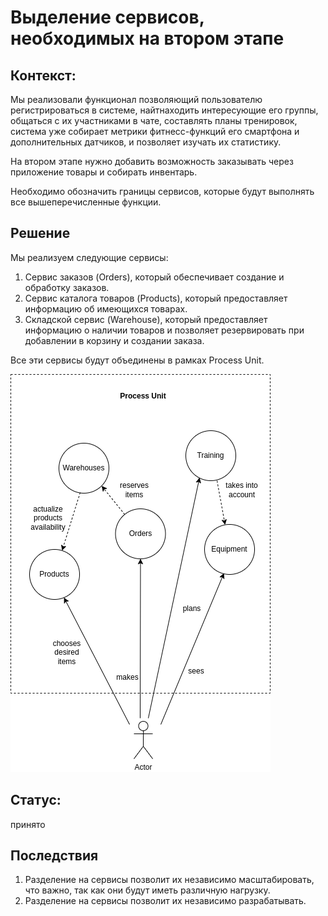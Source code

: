 # Выделение сервисов, необходимых на втором этапе

## Контекст:

Мы реализовали функционал позволяющий пользователю регистрироваться в системе, найтнаходить интересующие его группы, общаться с их участниками в чате, составлять планы тренировок, система уже собирает метрики фитнесс-функций его смартфона и дополнительных датчиков, и позволяет изучать их статистику.

На втором этапе нужно добавить возможность заказывать через приложение товары и собирать инвентарь.

Необходимо обозначить границы сервисов, которые будут выполнять все вышеперечисленные функции.

## Решение

Мы реализуем следующие сервисы:

1. Сервис заказов (Orders), который обеспечивает создание и обработку заказов.
2. Сервис каталога товаров (Products), который предоставляет информацию об имеющихся товарах.
3. Складской сервис (Warehouse), который предоставляет информацию о наличии товаров и позволяет резервировать при добавлении в корзину и создании заказа.

Все эти сервисы будут объединены в рамках Process Unit.

![Сервисы второго этапа](https://raw.githubusercontent.com/ariverrun/coursework/main/assets/009%202th%20step%20required%20services.png "Сервисы второго этапа")

## Статус:

принято

## Последствия

1. Разделение на сервисы позволит их независимо масштабировать, что важно, так как они будут иметь различную нагрузку.
2. Разделение на сервисы позволит их независимо разрабатывать.